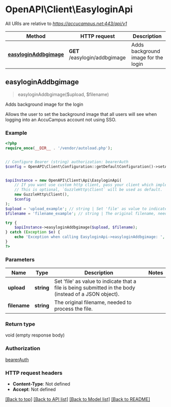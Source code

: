 # OpenAPI\Client\EasyloginApi

All URIs are relative to *https://accucampus.net:443/api/v1*

Method | HTTP request | Description
------------- | ------------- | -------------
[**easyloginAddbgimage**](EasyloginApi.md#easyloginAddbgimage) | **GET** /easylogin/addbgimage | Adds background image for the login



## easyloginAddbgimage

> easyloginAddbgimage($upload, $filename)

Adds background image for the login

Allows the user to set the background image that all users will see when logging into an AccuCampus account not using SSO.

### Example

```php
<?php
require_once(__DIR__ . '/vendor/autoload.php');


// Configure Bearer (string) authorization: bearerAuth
$config = OpenAPI\Client\Configuration::getDefaultConfiguration()->setAccessToken('YOUR_ACCESS_TOKEN');


$apiInstance = new OpenAPI\Client\Api\EasyloginApi(
    // If you want use custom http client, pass your client which implements `GuzzleHttp\ClientInterface`.
    // This is optional, `GuzzleHttp\Client` will be used as default.
    new GuzzleHttp\Client(),
    $config
);
$upload = 'upload_example'; // string | Set 'file' as value to indicate that a file is being submitted in the body (instead of a JSON object).
$filename = 'filename_example'; // string | The original filename, needed to process the file.

try {
    $apiInstance->easyloginAddbgimage($upload, $filename);
} catch (Exception $e) {
    echo 'Exception when calling EasyloginApi->easyloginAddbgimage: ', $e->getMessage(), PHP_EOL;
}
?>
```

### Parameters


Name | Type | Description  | Notes
------------- | ------------- | ------------- | -------------
 **upload** | **string**| Set &#39;file&#39; as value to indicate that a file is being submitted in the body (instead of a JSON object). |
 **filename** | **string**| The original filename, needed to process the file. |

### Return type

void (empty response body)

### Authorization

[bearerAuth](../../README.md#bearerAuth)

### HTTP request headers

- **Content-Type**: Not defined
- **Accept**: Not defined

[[Back to top]](#) [[Back to API list]](../../README.md#documentation-for-api-endpoints)
[[Back to Model list]](../../README.md#documentation-for-models)
[[Back to README]](../../README.md)


